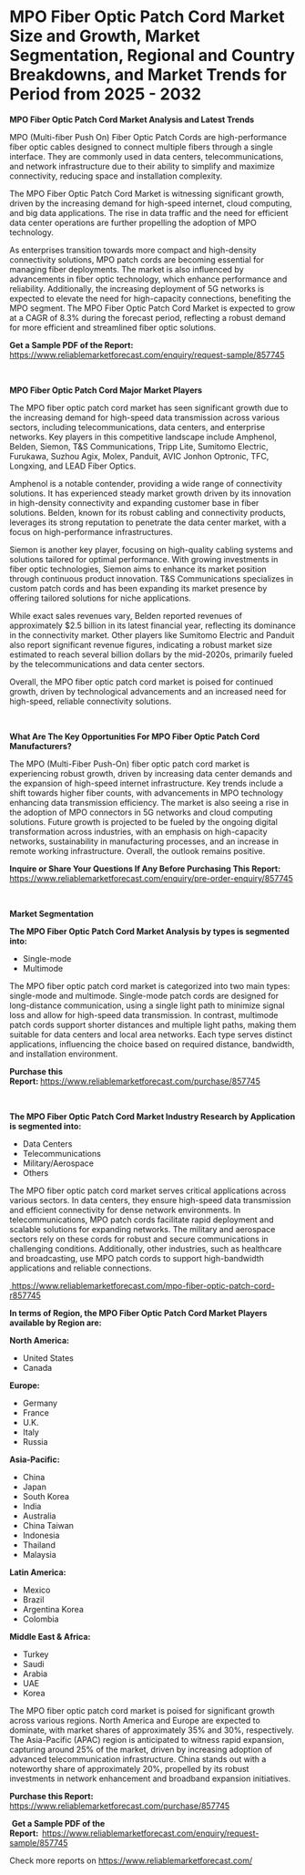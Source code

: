 <p><h1>MPO Fiber Optic Patch Cord Market Size and Growth, Market Segmentation, Regional and Country Breakdowns, and Market Trends for Period from 2025 -  2032</h1></p><p><strong>MPO Fiber Optic Patch Cord Market Analysis and Latest Trends</strong></p>
<p><p>MPO (Multi-fiber Push On) Fiber Optic Patch Cords are high-performance fiber optic cables designed to connect multiple fibers through a single interface. They are commonly used in data centers, telecommunications, and network infrastructure due to their ability to simplify and maximize connectivity, reducing space and installation complexity. </p><p>The MPO Fiber Optic Patch Cord Market is witnessing significant growth, driven by the increasing demand for high-speed internet, cloud computing, and big data applications. The rise in data traffic and the need for efficient data center operations are further propelling the adoption of MPO technology. </p><p>As enterprises transition towards more compact and high-density connectivity solutions, MPO patch cords are becoming essential for managing fiber deployments. The market is also influenced by advancements in fiber optic technology, which enhance performance and reliability. Additionally, the increasing deployment of 5G networks is expected to elevate the need for high-capacity connections, benefiting the MPO segment. The MPO Fiber Optic Patch Cord Market is expected to grow at a CAGR of 8.3% during the forecast period, reflecting a robust demand for more efficient and streamlined fiber optic solutions.</p></p>
<p><strong>Get a Sample PDF of the Report:&nbsp;</strong> <a href="https://www.reliablemarketforecast.com/enquiry/request-sample/857745?utm_campaign=1720&utm_medium=2&utm_source=Github&utm_content=ia&utm_term=18022025&utm_id=mpo-fiber-optic-patch-cord">https://www.reliablemarketforecast.com/enquiry/request-sample/857745</a></p>
<p>&nbsp;</p>
<p><strong>MPO Fiber Optic Patch Cord Major Market Players</strong></p>
<p><p>The MPO fiber optic patch cord market has seen significant growth due to the increasing demand for high-speed data transmission across various sectors, including telecommunications, data centers, and enterprise networks. Key players in this competitive landscape include Amphenol, Belden, Siemon, T&S Communications, Tripp Lite, Sumitomo Electric, Furukawa, Suzhou Agix, Molex, Panduit, AVIC Jonhon Optronic, TFC, Longxing, and LEAD Fiber Optics.</p><p>Amphenol is a notable contender, providing a wide range of connectivity solutions. It has experienced steady market growth driven by its innovation in high-density connectivity and expanding customer base in fiber solutions. Belden, known for its robust cabling and connectivity products, leverages its strong reputation to penetrate the data center market, with a focus on high-performance infrastructures.</p><p>Siemon is another key player, focusing on high-quality cabling systems and solutions tailored for optimal performance. With growing investments in fiber optic technologies, Siemon aims to enhance its market position through continuous product innovation. T&S Communications specializes in custom patch cords and has been expanding its market presence by offering tailored solutions for niche applications.</p><p>While exact sales revenues vary, Belden reported revenues of approximately $2.5 billion in its latest financial year, reflecting its dominance in the connectivity market. Other players like Sumitomo Electric and Panduit also report significant revenue figures, indicating a robust market size estimated to reach several billion dollars by the mid-2020s, primarily fueled by the telecommunications and data center sectors.</p><p>Overall, the MPO fiber optic patch cord market is poised for continued growth, driven by technological advancements and an increased need for high-speed, reliable connectivity solutions.</p></p>
<p>&nbsp;</p>
<p><strong>What Are The Key Opportunities For MPO Fiber Optic Patch Cord Manufacturers?</strong></p>
<p><p>The MPO (Multi-Fiber Push-On) fiber optic patch cord market is experiencing robust growth, driven by increasing data center demands and the expansion of high-speed internet infrastructure. Key trends include a shift towards higher fiber counts, with advancements in MPO technology enhancing data transmission efficiency. The market is also seeing a rise in the adoption of MPO connectors in 5G networks and cloud computing solutions. Future growth is projected to be fueled by the ongoing digital transformation across industries, with an emphasis on high-capacity networks, sustainability in manufacturing processes, and an increase in remote working infrastructure. Overall, the outlook remains positive.</p></p>
<p><strong>Inquire or Share Your Questions If Any Before Purchasing This Report:</strong> <a href="https://www.reliablemarketforecast.com/enquiry/pre-order-enquiry/857745?utm_campaign=1720&utm_medium=2&utm_source=Github&utm_content=ia&utm_term=18022025&utm_id=mpo-fiber-optic-patch-cord">https://www.reliablemarketforecast.com/enquiry/pre-order-enquiry/857745</a></p>
<p>&nbsp;</p>
<p><strong>Market Segmentation</strong></p>
<p><strong>The MPO Fiber Optic Patch Cord Market Analysis by types is segmented into:</strong></p>
<p><ul><li>Single-mode</li><li>Multimode</li></ul></p>
<p><p>The MPO fiber optic patch cord market is categorized into two main types: single-mode and multimode. Single-mode patch cords are designed for long-distance communication, using a single light path to minimize signal loss and allow for high-speed data transmission. In contrast, multimode patch cords support shorter distances and multiple light paths, making them suitable for data centers and local area networks. Each type serves distinct applications, influencing the choice based on required distance, bandwidth, and installation environment.</p></p>
<p><strong>Purchase this Report:&nbsp;</strong><a href="https://www.reliablemarketforecast.com/purchase/857745?utm_campaign=1720&utm_medium=2&utm_source=Github&utm_content=ia&utm_term=18022025&utm_id=mpo-fiber-optic-patch-cord">https://www.reliablemarketforecast.com/purchase/857745</a></p>
<p>&nbsp;</p>
<p><strong>The MPO Fiber Optic Patch Cord Market Industry Research by Application is segmented into:</strong></p>
<p><ul><li>Data Centers</li><li>Telecommunications</li><li>Military/Aerospace</li><li>Others</li></ul></p>
<p><p>The MPO fiber optic patch cord market serves critical applications across various sectors. In data centers, they ensure high-speed data transmission and efficient connectivity for dense network environments. In telecommunications, MPO patch cords facilitate rapid deployment and scalable solutions for expanding networks. The military and aerospace sectors rely on these cords for robust and secure communications in challenging conditions. Additionally, other industries, such as healthcare and broadcasting, use MPO patch cords to support high-bandwidth applications and reliable connections.</p></p>
<p><a href="https://www.reliablemarketforecast.com/mpo-fiber-optic-patch-cord-r857745?utm_campaign=1720&utm_medium=2&utm_source=Github&utm_content=ia&utm_term=18022025&utm_id=mpo-fiber-optic-patch-cord">&nbsp;https://www.reliablemarketforecast.com/mpo-fiber-optic-patch-cord-r857745</a></p>
<p><strong>In terms of Region, the MPO Fiber Optic Patch Cord Market Players available by Region are:</strong></p>
<p>
    <p> <strong> North America: </strong>
        <ul>
            <li>United States</li>
            <li>Canada</li>
        </ul>
        </p> 
    <p> <strong> Europe: </strong>
        <ul>
            <li>Germany</li>
            <li>France</li>
            <li>U.K.</li>
            <li>Italy</li>
            <li>Russia</li>
        </ul>
        </p> 
    <p> <strong> Asia-Pacific: </strong>
        <ul>
            <li>China</li>
            <li>Japan</li>
            <li>South Korea</li>
            <li>India</li>
            <li>Australia</li>
            <li>China Taiwan</li>
            <li>Indonesia</li>
            <li>Thailand</li>
            <li>Malaysia</li>
        </ul>
        </p> 
    <p> <strong> Latin America: </strong>
        <ul>
            <li>Mexico</li>
            <li>Brazil</li>
            <li>Argentina Korea</li>
            <li>Colombia</li>
        </ul>
        </p> 
    <p> <strong> Middle East & Africa: </strong>
        <ul>
            <li>Turkey</li>
            <li>Saudi</li>
            <li>Arabia</li>
            <li>UAE</li>
            <li>Korea</li>
        </ul>
    </p>
    </p>
<p><p>The MPO fiber optic patch cord market is poised for significant growth across various regions. North America and Europe are expected to dominate, with market shares of approximately 35% and 30%, respectively. The Asia-Pacific (APAC) region is anticipated to witness rapid expansion, capturing around 25% of the market, driven by increasing adoption of advanced telecommunication infrastructure. China stands out with a noteworthy share of approximately 20%, propelled by its robust investments in network enhancement and broadband expansion initiatives.</p></p>
<p><strong>Purchase this Report: </strong><a href="https://www.reliablemarketforecast.com/purchase/857745?utm_campaign=1720&utm_medium=2&utm_source=Github&utm_content=ia&utm_term=18022025&utm_id=mpo-fiber-optic-patch-cord">https://www.reliablemarketforecast.com/purchase/857745</a></p>
<p>&nbsp;<strong>Get a Sample PDF of the Report:&nbsp;&nbsp;</strong><a href="https://www.reliablemarketforecast.com/enquiry/request-sample/857745?utm_campaign=1720&utm_medium=2&utm_source=Github&utm_content=ia&utm_term=18022025&utm_id=mpo-fiber-optic-patch-cord">https://www.reliablemarketforecast.com/enquiry/request-sample/857745</a></p>
<p><strong></strong></p>
<p>Check more reports on <a href="https://www.reliablemarketforecast.com/?utm_campaign=1720&utm_medium=2&utm_source=Github&utm_content=ia&utm_term=18022025&utm_id=mpo-fiber-optic-patch-cord">https://www.reliablemarketforecast.com/</a></p>